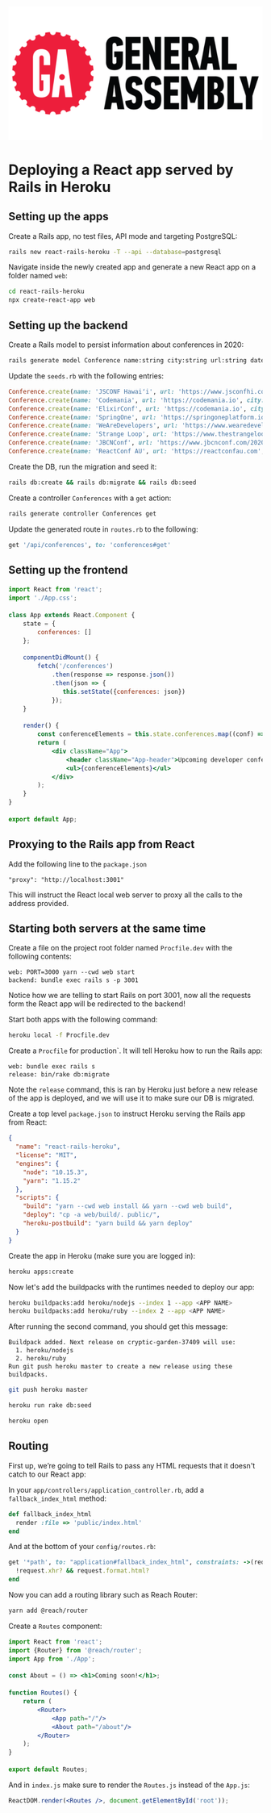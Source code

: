 ![General Assembly](https://github.com/fedelopez/react-rails-heroku/blob/master/docs/generalassembly.png)

# Deploying a React app served by Rails in Heroku

## Setting up the apps

Create a Rails app, no test files, API mode and targeting PostgreSQL:

```bash
rails new react-rails-heroku -T --api --database=postgresql
```

Navigate inside the newly created app and generate a new React app on a folder named `web`:

```bash
cd react-rails-heroku
npx create-react-app web
```

## Setting up the backend

Create a Rails model to persist information about conferences in 2020:

```bash
rails generate model Conference name:string city:string url:string date_start:date date_end:date
```

Update the `seeds.rb` with the following entries:

```ruby
Conference.create(name: 'JSCONF Hawaiʻi', url: 'https://www.jsconfhi.com', city: 'Waikiki', date_start: '05/02/2020', date_end: '07/02/2020')
Conference.create(name: 'Codemania', url: 'https://codemania.io', city: 'Auckland', date_start: '01/05/2020', date_end: '')
Conference.create(name: 'ElixirConf', url: 'https://codemania.io', city: 'Aurora', date_start: '02/09/2020', date_end: '05/09/2020')
Conference.create(name: 'SpringOne', url: 'https://springoneplatform.io', city: 'Seattle', date_start: '21/09/2020', date_end: '24/09/2020')
Conference.create(name: 'WeAreDevelopers', url: 'https://www.wearedevelopers.com/events/world-congress', city: 'Berlin', date_start: '28/05/2020', date_end: '29/05/2020')
Conference.create(name: 'Strange Loop', url: 'https://www.thestrangeloop.com', city: 'St. Louis', date_start: '12/09/2020', date_end: '14/09/2020')
Conference.create(name: 'JBCNConf', url: 'https://www.jbcnconf.com/2020', city: 'Barcelona', date_start: '06/07/2020', date_end: '08/07/2020')
Conference.create(name: 'ReactConf AU', url: 'https://reactconfau.com', city: 'Sydney', date_start: '27/08/2020', date_end: '28/08/2020')
```

Create the DB, run the migration and seed it:
```bash
rails db:create && rails db:migrate && rails db:seed
```

Create a controller `Conferences` with a `get` action:
```bash
rails generate controller Conferences get
```

Update the generated route in `routes.rb` to the following:
```ruby
get '/api/conferences', to: 'conferences#get'
```

## Setting up the frontend

```jsx harmony
import React from 'react';
import './App.css';

class App extends React.Component {
    state = {
        conferences: []
    };

    componentDidMount() {
        fetch('/conferences')
            .then(response => response.json())
            .then(json => {
               this.setState({conferences: json})
            });
    }

    render() {
        const conferenceElements = this.state.conferences.map((conf) => <li>{conf.name}, {conf.city}</li>);
        return (
            <div className="App">
                <header className="App-header">Upcoming developer conferences in 2020</header>
                <ul>{conferenceElements}</ul>
            </div>
        );
    }
}

export default App;
```

## Proxying to the Rails app from React

Add the following line to the `package.json`

```text
"proxy": "http://localhost:3001"
```

This will instruct the React local web server to proxy all the calls to the address provided.

## Starting both servers at the same time

Create a file on the project root folder named `Procfile.dev` with the following contents:

```text
web: PORT=3000 yarn --cwd web start
backend: bundle exec rails s -p 3001
```

Notice how we are telling to start Rails on port 3001, now all the requests form the React app
will be redirected to the backend!

Start both apps with the following command:

```bash
heroku local -f Procfile.dev
```

Create a `Procfile` for production`. It will tell Heroku how to run the Rails app:

```text
web: bundle exec rails s
release: bin/rake db:migrate
```

Note the `release` command, this is ran by Heroku just before a new release of the app is deployed, and we will use it 
to make sure our DB is migrated.

Create a top level `package.json` to instruct Heroku serving the Rails app from React:

```json
{
  "name": "react-rails-heroku",
  "license": "MIT",
  "engines": {
    "node": "10.15.3",
    "yarn": "1.15.2"
  },
  "scripts": {
    "build": "yarn --cwd web install && yarn --cwd web build",
    "deploy": "cp -a web/build/. public/",
    "heroku-postbuild": "yarn build && yarn deploy"
  }
}
```

Create the app in Heroku (make sure you are logged in):

```bash
heroku apps:create
```

Now let's add the buildpacks with the runtimes needed to deploy our app:

```bash
heroku buildpacks:add heroku/nodejs --index 1 --app <APP NAME>
heroku buildpacks:add heroku/ruby --index 2 --app <APP NAME>
```

After running the second command, you should get this message:

```text
Buildpack added. Next release on cryptic-garden-37409 will use:
  1. heroku/nodejs
  2. heroku/ruby
Run git push heroku master to create a new release using these buildpacks.
```

```bash
git push heroku master
```

```bash
heroku run rake db:seed
```

```bash
heroku open
```

## Routing 

First up, we’re going to tell Rails to pass any HTML requests that it doesn't catch to our React app:

In your `app/controllers/application_controller.rb`, add a `fallback_index_html` method:

```ruby
def fallback_index_html
  render :file => 'public/index.html'
end
```

And at the bottom of your `config/routes.rb`:

```ruby
get '*path', to: "application#fallback_index_html", constraints: ->(request) do
  !request.xhr? && request.format.html?
end
```

Now you can add a routing library such as Reach Router:

```bash
yarn add @reach/router
```

Create a `Routes` component:

```jsx harmony
import React from 'react';
import {Router} from '@reach/router';
import App from './App';

const About = () => <h1>Coming soon!</h1>;

function Routes() {
    return (
        <Router>
            <App path="/"/>
            <About path="/about"/>
        </Router>
    );
}

export default Routes;
```

And in `index.js` make sure to render the `Routes.js` instead of the `App.js`:

```jsx harmony
ReactDOM.render(<Routes />, document.getElementById('root'));
```

